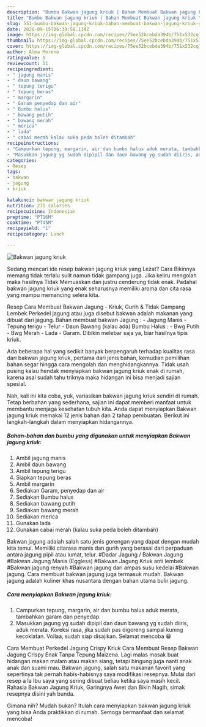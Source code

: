 ```yaml
---
description: "Bumbu Bakwan jagung kriuk | Bahan Membuat Bakwan jagung kriuk Yang Enak Banget"
title: "Bumbu Bakwan jagung kriuk | Bahan Membuat Bakwan jagung kriuk Yang Enak Banget"
slug: 551-bumbu-bakwan-jagung-kriuk-bahan-membuat-bakwan-jagung-kriuk-yang-enak-banget
date: 2020-09-15T06:39:50.114Z
image: https://img-global.cpcdn.com/recipes/75ee52bcebda394b/751x532cq70/bakwan-jagung-kriuk-foto-resep-utama.jpg
thumbnail: https://img-global.cpcdn.com/recipes/75ee52bcebda394b/751x532cq70/bakwan-jagung-kriuk-foto-resep-utama.jpg
cover: https://img-global.cpcdn.com/recipes/75ee52bcebda394b/751x532cq70/bakwan-jagung-kriuk-foto-resep-utama.jpg
author: Alma Moreno
ratingvalue: 5
reviewcount: 11
recipeingredient:
- " jagung manis"
- " daun bawang"
- " tepung terigu"
- " tepung beras"
- " margarin"
- " Garam penyedap dan air"
- " Bumbu halus"
- " bawang putih"
- " bawang merah"
- " merica"
- " lada"
- " cabai merah kalau suka peda boleh ditambah"
recipeinstructions:
- "Campurkan tepung, margarin, air dan bumbu halus aduk merata, tambahkan garam dan penyedap."
- "Masukkan jagung yg sudah dipipil dan daun bawang yg sudah diiris, aduk merata. Koreksi rasa, jika sudah pas digoreng sampai kuning kecoklatan. Voilaa, sudah siap disajikan. Selamat mencoba 😁"
categories:
- Resep
tags:
- bakwan
- jagung
- kriuk

katakunci: bakwan jagung kriuk 
nutrition: 271 calories
recipecuisine: Indonesian
preptime: "PT16M"
cooktime: "PT45M"
recipeyield: "1"
recipecategory: Lunch

---
```



![Bakwan jagung kriuk](https://img-global.cpcdn.com/recipes/75ee52bcebda394b/751x532cq70/bakwan-jagung-kriuk-foto-resep-utama.jpg)

Sedang mencari ide resep bakwan jagung kriuk yang Lezat? Cara Bikinnya memang tidak terlalu sulit namun tidak gampang juga. Jika keliru mengolah maka hasilnya Tidak Memuaskan dan justru cenderung tidak enak. Padahal bakwan jagung kriuk yang enak seharusnya memiliki aroma dan cita rasa yang mampu memancing selera kita.

Resep Cara Membuat Bakwan Jagung - Kriuk, Gurih &amp; Tidak Gampang Lembek Perkedel jagung atau juga disebut bakwan adalah makanan yang dibuat dari jagung. Bahan membuat bakwan Jagung : - Jagung Manis - Tepung terigu - Telur - Daun Bawang (kalau ada) Bumbu Halus : - Bwg Putih - Bwg Merah - Lada - Garam. Dibikin melebar saja ya, biar hasilnya tipis kriuk.

Ada beberapa hal yang sedikit banyak berpengaruh terhadap kualitas rasa dari bakwan jagung kriuk, pertama dari jenis bahan, kemudian pemilihan bahan segar hingga cara mengolah dan menghidangkannya. Tidak usah pusing kalau hendak menyiapkan bakwan jagung kriuk enak di rumah, karena asal sudah tahu triknya maka hidangan ini bisa menjadi sajian spesial.


Nah, kali ini kita coba, yuk, variasikan bakwan jagung kriuk sendiri di rumah. Tetap berbahan yang sederhana, sajian ini dapat memberi manfaat untuk membantu menjaga kesehatan tubuh kita. Anda dapat menyiapkan Bakwan jagung kriuk memakai 12 jenis bahan dan 2 tahap pembuatan. Berikut ini langkah-langkah dalam menyiapkan hidangannya.

<!--inarticleads1-->

##### Bahan-bahan dan bumbu yang digunakan untuk menyiapkan Bakwan jagung kriuk:

1. Ambil  jagung manis
1. Ambil  daun bawang
1. Ambil  tepung terigu
1. Siapkan  tepung beras
1. Ambil  margarin
1. Sediakan  Garam, penyedap dan air
1. Sediakan  Bumbu halus
1. Sediakan  bawang putih
1. Sediakan  bawang merah
1. Sediakan  merica
1. Gunakan  lada
1. Gunakan  cabai merah (kalau suka peda boleh ditambah)


Bakwan jagung adalah salah satu jenis gorengan yang dapat dengan mudah kita temui. Memiliki citarasa manis dan gurih yang berasal dari perpaduan antara jagung pipil atau lumat, telur. #Dadar Jagung / Bakwan Jagung #Bakwan Jagung Manis (Eggless) #Bakwan Jagung Kriuk anti lembek #Bakwan jagung renyah #Bakwan jagung dari ampas susu kedelai #Bakwan jagung. Cara membuat bakwan jagung juga termasuk mudah. Bakwan jagung adalah kuliner khas nusantara dengan bahan utama bulir jagung. 

<!--inarticleads2-->

##### Cara menyiapkan Bakwan jagung kriuk:

1. Campurkan tepung, margarin, air dan bumbu halus aduk merata, tambahkan garam dan penyedap.
1. Masukkan jagung yg sudah dipipil dan daun bawang yg sudah diiris, aduk merata. Koreksi rasa, jika sudah pas digoreng sampai kuning kecoklatan. Voilaa, sudah siap disajikan. Selamat mencoba 😁


Cara Membuat Perkedel Jagung Crispy Kriuk Cara Membuat Resep Bakwan Jagung Crispy Enak Tanpa Tepung Maizena. Lagi malas masak buat hidangan makan malam atau makan siang, tetapi bingung juga nanti anak anak dan suami mau. Bakwan jagung, salah satu makanan favorit yang sepertinya tak pernah habis-habisnya saya modifikasi resepnya. Mulai dari resep a la Ibu saya yang sering dibuat beliau ketika saya masih kecil. Rahasia Bakwan Jagung Kriuk, Garingnya Awet dan Bikin Nagih, simak resepnya disini yah bunda. 

Gimana nih? Mudah bukan? Itulah cara menyiapkan bakwan jagung kriuk yang bisa Anda praktikkan di rumah. Semoga bermanfaat dan selamat mencoba!
